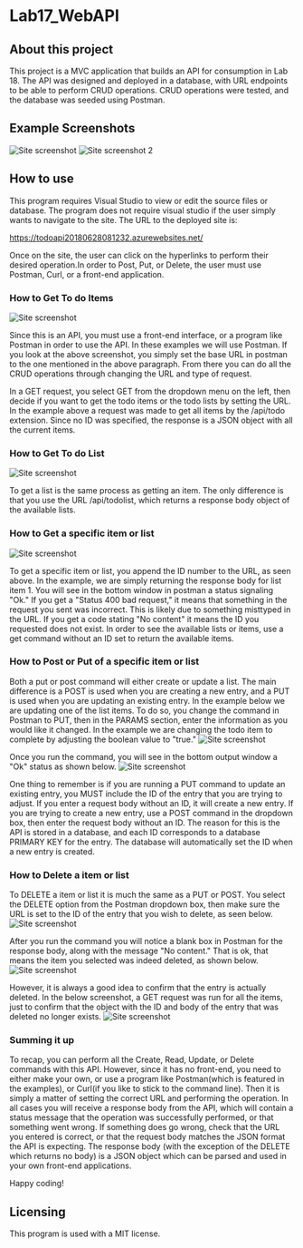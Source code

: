 # Lab17_WebAPI

## About this project
This project is a MVC application that builds an API for consumption in Lab 18. The API was designed and deployed in a database, with URL endpoints to be able to perform CRUD operations. CRUD operations were tested, and the database was seeded using Postman.

## Example Screenshots
![Site screenshot](Screenshot1.jpg)
![Site screenshot 2](Screenshot2.jpg)


## How to use
This program requires Visual Studio to view or edit the source files or database. The program does not require visual studio if the user simply wants to navigate to the site. The URL to the deployed site is:

https://todoapi20180628081232.azurewebsites.net/

Once on the site, the user can click on the hyperlinks to perform their desired operation.In order to Post, Put, or Delete, the user must use Postman, Curl, or a front-end application.

### How to Get To do Items

![Site screenshot](GetAll.jpg)

Since this is an API, you must use a front-end interface, or a program like Postman in order to use the API. In these examples we will use Postman. 
If you look at the above screenshot, you simply set the base URL in postman to the one mentioned in the above paragraph. From there you can do all the CRUD operations through changing the URL and type of request.

In a GET request, you select GET from the dropdown menu on the left, then decide if you want to get the todo items or the todo lists by setting the URL. In the example above a request was made to get all items by the /api/todo extension. Since no ID was specified, the response is a JSON object with all the current items.

### How to Get To do List

![Site screenshot](GetList.jpg)

To get a list is the same process as getting an item. The only difference is that you use the URL /api/todolist, which returns a response body object of the available lists.

### How to Get a specific item or list

![Site screenshot](GetItem.jpg)

To get a specific item or list, you append the ID number to the URL, as seen above. In the example, we are simply returning the response body for list item 1. You will see in the bottom window in postman a status signaling "Ok." If you get a "Status 400 bad request," it means that something in the request you sent was incorrect. This is likely due to something misttyped in the URL. If you get a code stating "No content" it means the ID you requested does not exist. In order to see the available lists or items, use a get command without an ID set to return the available items.

### How to Post or Put of a specific item or list

Both a put or post command will either create or update a list. The main difference is a POST is used when you are creating a new entry, and a PUT is used when you are updating an existing entry. In the example below we are updating one of the list items. To do so, you change the command in Postman to PUT, then in the PARAMS section, enter the information as you would like it changed. In the example we are changing the todo item to complete by adjusting the boolean value to "true." 
![Site screenshot](PutBefore.jpg)

Once you run the command, you will see in the bottom output window a "Ok" status as shown below.
![Site screenshot](PutAfter.jpg)

One thing to remember is if you are running a PUT command to update an existing entry, you MUST include the ID of the entry that you are trying to adjust. If you enter a request body without an ID, it will create a new entry. If you are trying to create a new entry, use a POST command in the dropdown box, then enter the request body without an ID. The reason for this is the API is stored in a database, and each ID corresponds to a database PRIMARY KEY for the entry. The database will automatically set the ID when a new entry is created.

### How to Delete a item or list

To DELETE a item or list it is much the same as a PUT or POST. You select the DELETE option from the Postman dropdown box, then make sure the URL is set to the ID of the entry that you wish to delete, as seen below.
![Site screenshot](DeleteBefore.jpg)

After you run the command you will notice a blank box in Postman for the response body, along with the message "No content." That is ok, that means the item you selected was indeed deleted, as shown below.
![Site screenshot](DeleteAfter.jpg)

However, it is always a good idea to confirm that the entry is actually deleted. In the below screenshot, a GET request was run for all the items, just to confirm that the object with the ID and body of the entry that was deleted no longer exists.
![Site screenshot](DeleteAfterList.jpg)

### Summing it up

To recap, you can perform all the Create, Read, Update, or Delete commands with this API. However, since it has no front-end, you need to either make your own, or use a program like Postman(which is featured in the examples), or Curl(if you like to stick to the command line). Then it is simply a matter of setting the correct URL and performing the operation. In all cases you will receive a response body from the API, which will contain a status message that the operation was successfully performed, or that something went wrong. If something does go wrong, check that the URL you entered is correct, or that the request body matches the JSON format the API is expecting. The response body (with the exception of the DELETE which returns no body) is a JSON object which can be parsed and used in your own front-end applications. 

Happy coding!
## Licensing
This program is used with a MIT license.
